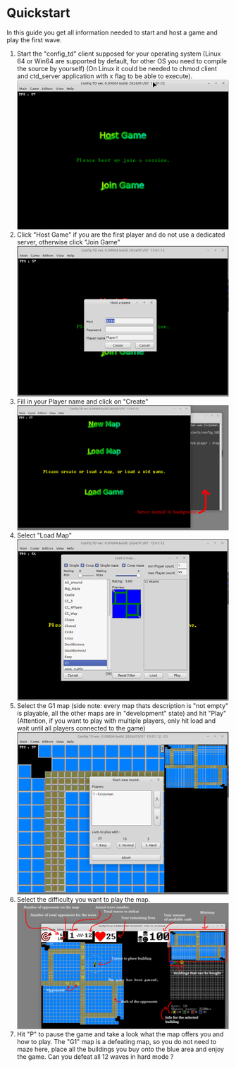 # Quickstart

In this guide you get all information needed to start and host a game and play the first wave.

1. Start the "config_td" client supposed for your operating system (Linux 64 or Win64 are supported by default, for other OS you need to compile the source by yourself) (On Linux it could be needed to chmod client and ctd_server application with x flag to be able to execute). ![](images/game_started.png)
2. Click "Host Game" if you are the first player and do not use a dedicated server, otherwise click "Join Game" ![](images/host_game.png)
3. Fill in your Player name and click on "Create" ![](images/select_map.png)
4. Select "Load Map" ![](images/select_G1_map.png)
5. Select the G1 map (side note: every map thats description is "not empty" is playable, all the other maps are in "development" state) and hit "Play" (Attention, if you want to play with multiple players, only hit load and wait until all players connected to the game) ![](images/select_difficulty.png)
6. Select the difficulty you want to play the map. ![](images/in_game.png)
7. Hit "P" to pause the game and take a look what the map offers you and how to play. The "G1" map is a defeating map, so you do not need to maze here, place all the buildings you buy onto the blue area and enjoy the game. Can you defeat all 12 waves in hard mode ?
